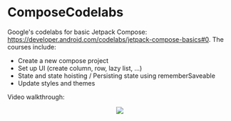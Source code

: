 # ComposeCodelabs
Google's codelabs for basic Jetpack Compose: https://developer.android.com/codelabs/jetpack-compose-basics#0. 
The courses include:
* Create a new compose project
* Set up UI (create column, row, lazy list, ...)
* State and state hoisting / Persisting state using rememberSaveable
* Update styles and themes

Video walkthrough:

<p align="center">
  <img src="https://i.imgur.com/QPLjFNP.gif" />
</p>
